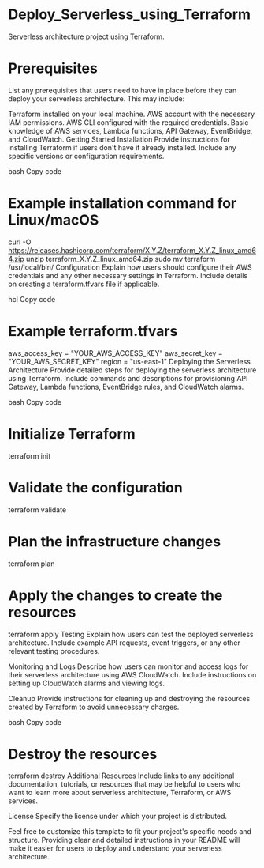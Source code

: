 # Deploy_Serverless_using_Terraform
Serverless architecture project using Terraform.

# Prerequisites
List any prerequisites that users need to have in place before they can deploy your serverless architecture. This may include:

Terraform installed on your local machine.
AWS account with the necessary IAM permissions.
AWS CLI configured with the required credentials.
Basic knowledge of AWS services, Lambda functions, API Gateway, EventBridge, and CloudWatch.
Getting Started
Installation
Provide instructions for installing Terraform if users don't have it already installed. Include any specific versions or configuration requirements.

bash
Copy code
# Example installation command for Linux/macOS
curl -O https://releases.hashicorp.com/terraform/X.Y.Z/terraform_X.Y.Z_linux_amd64.zip
unzip terraform_X.Y.Z_linux_amd64.zip
sudo mv terraform /usr/local/bin/
Configuration
Explain how users should configure their AWS credentials and any other necessary settings in Terraform. Include details on creating a terraform.tfvars file if applicable.

hcl
Copy code
# Example terraform.tfvars

aws_access_key = "YOUR_AWS_ACCESS_KEY"
aws_secret_key = "YOUR_AWS_SECRET_KEY"
region         = "us-east-1"
Deploying the Serverless Architecture
Provide detailed steps for deploying the serverless architecture using Terraform. Include commands and descriptions for provisioning API Gateway, Lambda functions, EventBridge rules, and CloudWatch alarms.

bash
Copy code
# Initialize Terraform
terraform init

# Validate the configuration
terraform validate

# Plan the infrastructure changes
terraform plan

# Apply the changes to create the resources
terraform apply
Testing
Explain how users can test the deployed serverless architecture. Include example API requests, event triggers, or any other relevant testing procedures.

Monitoring and Logs
Describe how users can monitor and access logs for their serverless architecture using AWS CloudWatch. Include instructions on setting up CloudWatch alarms and viewing logs.

Cleanup
Provide instructions for cleaning up and destroying the resources created by Terraform to avoid unnecessary charges.

bash
Copy code
# Destroy the resources
terraform destroy
Additional Resources
Include links to any additional documentation, tutorials, or resources that may be helpful to users who want to learn more about serverless architecture, Terraform, or AWS services.

License
Specify the license under which your project is distributed.

Feel free to customize this template to fit your project's specific needs and structure. Providing clear and detailed instructions in your README will make it easier for users to deploy and understand your serverless architecture.




